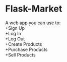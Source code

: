 # Flask-Market
A web app you can use to:<br>
  +Sign Up<br>
  +Log In<br>
  +Log Out<br>
  +Create Products<br>
  +Purchase Products<br>
  +Sell Products<br>
